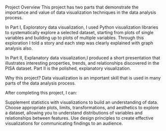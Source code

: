 Project Overview
This project has two parts that demonstrate the importance and value of data visualization techniques in the data analysis process.

In Part I, Exploratory data visualization, I used Python visualization libraries to systematically explore a selected dataset, 
starting from plots of single variables and building up to plots of multiple variables.
Through this exploration I told a story and each step was clearly explained with graph analysis also. 

In Part II, Explanatory data visualization,I produced a short presentation that illustrates interesting properties,
trends, and relationships discovered in the PISA dataset. 
Part II is the polished, explanatory visualization.


Why this project?
Data visualization is an important skill that is used in many parts of the data analysis process.

After completing this project, I can:

Supplement statistics with visualizations to build an understanding of data.
Choose appropriate plots, limits, transformations, and aesthetics to explore a dataset, 
allowing you to understand distributions of variables and relationships between features.
Use design principles to create effective visualizations for communicating findings to an audience.
